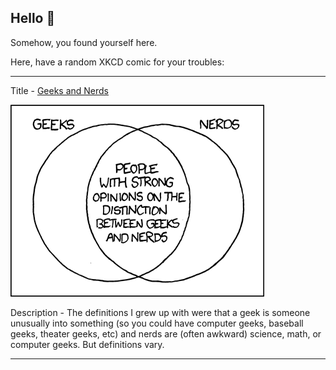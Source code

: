 ## Hello 👀

Somehow, you found yourself here.

Here, have a random XKCD comic for your troubles:

-----------------------------------

Title - [Geeks and Nerds](https://xkcd.com/747)

![Geeks and Nerds](./random_comic.png)

Description - The definitions I grew up with were that a geek is someone unusually into something (so you could have computer geeks, baseball geeks, theater geeks, etc) and nerds are (often awkward) science, math, or computer geeks. But definitions vary.

-----------------------------------